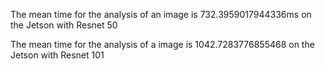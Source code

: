 The mean time for the analysis of an image is 732.3959017944336ms on the Jetson with Resnet 50 

The mean time for the analysis of a image is 1042.7283776855468 on the Jetson with Resnet 101
